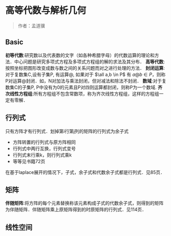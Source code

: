 # 高等代数与解析几何
> 作者：孟道骥

## Basic
__初等代数__:研究数以及代表数的文字（如各种希腊字母）的代数运算的理论和方法．中心问题是研究多项式方程及多项式方程组的解的求法及其分布．
__高等代数__:按照坐标把图形改变成数与数之间的关系问题而对之进行处理的方法．
__封闭运算__:对于复数集C,设有子集P, 有运算@, 如果对于 $\all a,b \in P$ 有 $a@b \in P$，则称P对运算@封闭．如，N对加法与乘法封闭，但对减法和除法不封闭．
__数域__:对于复数集C的子集P, P中没有为0的元素且P对四则运算都封闭，则称P为一个数域.
__齐次线性方程组__:所有方程组不包含常数项，称为齐次线性方程组，这样的方程组一定有零解．

## 行列式
只有方阵才有行列式．划掉第i行第j列的矩阵的行列式为余子式

- 方阵转置的行列式与原方阵相同
- 行列式中两行互换，行列式变号
- 行列式末行乘k，则行列式乘k
- 等等见书籍72页

在基于laplace展开的情况下，子式，余子式和代数余子式都是行列式．见85页．

## 矩阵

__伴随矩阵__:将方阵的每个元素替换称该元素构成子式的代数余子式，则得到的矩阵为伴随矩阵．伴随矩阵乘上原矩阵得到的时原矩阵的行列式．见114页．

## 线性空间



